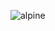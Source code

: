 ![alpine](https://user-images.githubusercontent.com/38865755/188288149-a9e9ff5e-28bc-4da3-9244-6a85d4dfa7fb.jpg)
